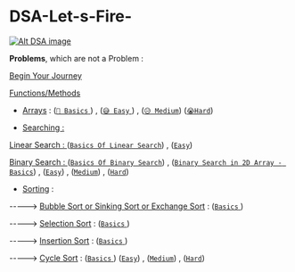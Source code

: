 # DSA-Let-s-Fire-

[![Alt DSA image](https://fiverr-res.cloudinary.com/images/t_main1,q_auto,f_auto,q_auto,f_auto/gigs/121662126/original/55059c64dd71754bf4276b8b9077cc139c59af52/do-data-structures-algorithms-in-java-programming.png)](https://github.com/YourOwnItsMeDHC/DSA-Let-s-Fire-)

**Problems**, which are not a Problem :

[Begin Your Journey](https://github.com/YourOwnItsMeDHC/ProgramBasics/tree/master/src/deepak)

[Functions/Methods](https://github.com/YourOwnItsMeDHC/DSA-Let-s-Fire-/tree/master/Functions/src/com/functions)

*  [Arrays](https://github.com/YourOwnItsMeDHC/DSA-Let-s-Fire-/tree/master/Arrays) :
([`🤣 Basics` ](https://github.com/YourOwnItsMeDHC/DSA-Let-s-Fire-/tree/master/Arrays/Basics/src/com/company)) , 
([`😅 Easy` ](https://github.com/YourOwnItsMeDHC/DSA-Let-s-Fire-/tree/master/Arrays/Easy)) ,
([`😥 Medium`](https://github.com/YourOwnItsMeDHC/DSA-Let-s-Fire-/tree/master/Arrays/Medium))
([`😭Hard`](https://github.com/YourOwnItsMeDHC/DSA-Let-s-Fire-/tree/master/Arrays/Hard))

*  [Searching :](https://github.com/YourOwnItsMeDHC/DSA-Let-s-Fire-/tree/master/Searching)

[Linear Search : ](https://github.com/YourOwnItsMeDHC/DSA-Let-s-Fire-/tree/master/Linear%20Search)
([`Basics Of Linear Search`](https://github.com/YourOwnItsMeDHC/DSA-Let-s-Fire-/tree/master/Linear%20Search/Linear_Search_Basics/src/com/company)) , 
([`Easy`](https://github.com/YourOwnItsMeDHC/DSA-Let-s-Fire-/tree/master/Linear%20Search/Easy))

[Binary Search : ](https://github.com/YourOwnItsMeDHC/DSA-Let-s-Fire-/tree/master/Searching/Binary%20Search/src/com/company)
([`Basics Of Binary Search`](https://github.com/YourOwnItsMeDHC/DSA-Let-s-Fire-/tree/master/Binary%20Search/Basic/src/com/company)) , 
([`Binary Search in 2D Array - Basics`](https://github.com/YourOwnItsMeDHC/DSA-Let-s-Fire-/tree/master/Binary%20Search/Basic_2D_Array/src/com/company)) ,
([`Easy`](https://github.com/YourOwnItsMeDHC/DSA-Let-s-Fire-/tree/master/Binary%20Search/Easy)) ,
([`Medium`](https://github.com/YourOwnItsMeDHC/DSA-Let-s-Fire-/tree/master/Binary%20Search/Medium)) ,
([`Hard`](https://github.com/YourOwnItsMeDHC/DSA-Let-s-Fire-/tree/master/Binary%20Search/Hard))



*  [Sorting](https://github.com/YourOwnItsMeDHC/DSA-Let-s-Fire-/tree/master/Sorting) :

----->   [Bubble Sort or Sinking Sort or Exchange Sort](https://github.com/YourOwnItsMeDHC/DSA-Let-s-Fire-/tree/master/Sorting/Bubble%20Sort) :
([`Basics` ](https://github.com/YourOwnItsMeDHC/DSA-Let-s-Fire-/tree/master/Sorting/Bubble%20Sort/Basics/src/com/company))

----->   [Selection Sort](https://github.com/YourOwnItsMeDHC/DSA-Let-s-Fire-/tree/master/Sorting/Selection%20Sort) :
([`Basics` ](https://github.com/YourOwnItsMeDHC/DSA-Let-s-Fire-/tree/master/Sorting/Selection%20Sort/Basics/src/com/company))

----->   [Insertion Sort](https://github.com/YourOwnItsMeDHC/DSA-Let-s-Fire-/tree/master/Sorting/Insertion%20Sort) :
([`Basics` ](https://github.com/YourOwnItsMeDHC/DSA-Let-s-Fire-/tree/master/Sorting/Insertion%20Sort/Basics/src/com/company))

----->   [Cycle Sort](https://github.com/YourOwnItsMeDHC/DSA-Let-s-Fire-/tree/master/Sorting/Cycle%20Sort) :
([`Basics` ](https://github.com/YourOwnItsMeDHC/DSA-Let-s-Fire-/tree/master/Sorting/Cycle%20Sort/Basics/src/com/company))
([`Easy`](https://github.com/YourOwnItsMeDHC/DSA-Let-s-Fire-/tree/master/Sorting/Cycle%20Sort/Easy)) ,
([`Medium`](https://github.com/YourOwnItsMeDHC/DSA-Let-s-Fire-/tree/master/Sorting/Cycle%20Sort/Medium)) ,
([`Hard`](https://github.com/YourOwnItsMeDHC/DSA-Let-s-Fire-/tree/master/Sorting/Cycle%20Sort/Hard))
